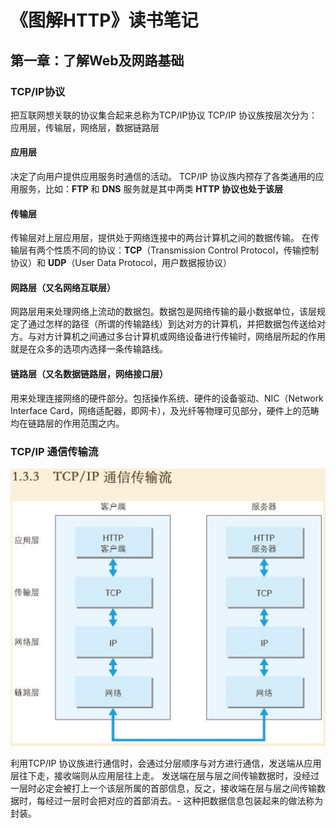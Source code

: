 # 《图解HTTP》读书笔记

## 第一章：了解Web及网路基础

### TCP/IP协议
把互联网想关联的协议集合起来总称为TCP/IP协议
TCP/IP 协议族按层次分为：应用层，传输层，网络层，数据链路层

#### 应用层
决定了向用户提供应用服务时通信的活动。
TCP/IP 协议族内预存了各类通用的应用服务，比如：**FTP** 和 **DNS** 服务就是其中两类
**HTTP 协议也处于该层**

#### 传输层
传输层对上层应用层，提供处于网络连接中的两台计算机之间的数据传输。
在传输层有两个性质不同的协议：**TCP**（Transmission Control Protocol，传输控制协议）和 **UDP**（User Data Protocol，用户数据报协议）

#### 网路层（又名网络互联层）
网路层用来处理网络上流动的数据包。数据包是网络传输的最小数据单位，该层规定了通过怎样的路径（所谓的传输路线）到达对方的计算机，并把数据包传送给对方。与对方计算机之间通过多台计算机或网络设备进行传输时，网络层所起的作用就是在众多的选项内选择一条传输路线。

#### 链路层（又名数据链路层，网络接口层）
用来处理连接网络的硬件部分。包括操作系统、硬件的设备驱动、NIC（Network Interface Card，网络适配器，即网卡），及光纤等物理可见部分，硬件上的范畴均在链路层的作用范围之内。

### TCP/IP 通信传输流

![Xnip2019-08-15_08-10-59](media/Xnip2019-08-15_08-10-59.jpg)

利用TCP/IP 协议族进行通信时，会通过分层顺序与对方进行通信，发送端从应用层往下走，接收端则从应用层往上走。
发送端在层与层之间传输数据时，没经过一层时必定会被打上一个该层所属的首部信息，反之，接收端在层与层之间传输数据时，每经过一层时会把对应的首部消去。- 这种把数据信息包装起来的做法称为封装。

